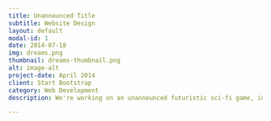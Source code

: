 ```yaml
---
title: Unannounced Title
subtitle: Website Design
layout: default
modal-id: 1
date: 2014-07-18
img: dreams.png
thumbnail: dreams-thumbnail.png
alt: image-alt
project-date: April 2014
client: Start Bootstrap
category: Web Development
description: We're working on an unannounced futuristic sci-fi game, in an original IP, with deep systemic gameplay and a compelling story-driven narrative at its core. <br> <br> Sign up for the newsletter to be the first to hear about it!

---
```

